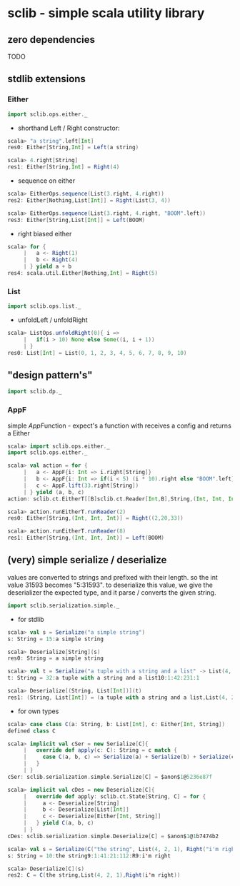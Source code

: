 # sclib - simple scala utility library

## zero dependencies

TODO


## stdlib extensions

### Either

```scala
import sclib.ops.either._
```

  - shorthand Left / Right constructor:
  
```scala
scala> "a string".left[Int] 
res0: Either[String,Int] = Left(a string)

scala> 4.right[String]
res1: Either[String,Int] = Right(4)
```

  - sequence on either
  
```scala
scala> EitherOps.sequence(List(3.right, 4.right))
res2: Either[Nothing,List[Int]] = Right(List(3, 4))

scala> EitherOps.sequence(List(3.right, 4.right, "BOOM".left))
res3: Either[String,List[Int]] = Left(BOOM)
```
   
  - right biased either
  
```scala
scala> for {
     |   a <- Right(1)
     |   b <- Right(4)
     | } yield a + b
res4: scala.util.Either[Nothing,Int] = Right(5)
```

### List

```scala
import sclib.ops.list._
```

  - unfoldLeft / unfoldRight
    
```scala
scala> ListOps.unfoldRight(0){ i =>
     |   if(i > 10) None else Some((i, i + 1))
     | }
res0: List[Int] = List(0, 1, 2, 3, 4, 5, 6, 7, 8, 9, 10)
```

## "design pattern's"

```scala
import sclib.dp._
```

### AppF

simple *AppF*unction - expect's a function with receives a config and returns a Either


```scala
scala> import sclib.ops.either._
import sclib.ops.either._

scala> val action = for {
     |   a <- AppF{i: Int => i.right[String]}
     |   b <- AppF{i: Int => if(i < 5) (i * 10).right else "BOOM".left}
     |   c <- AppF.lift(33.right[String])
     | } yield (a, b, c)
action: sclib.ct.EitherT[[B]sclib.ct.Reader[Int,B],String,(Int, Int, Int)] = EitherT(Reader(<function1>))

scala> action.runEitherT.runReader(2)
res0: Either[String,(Int, Int, Int)] = Right((2,20,33))

scala> action.runEitherT.runReader(8)
res1: Either[String,(Int, Int, Int)] = Left(BOOM)
```

## (very) simple serialize / deserialize

values are converted to strings and prefixed with their length.
so the int value 31593 becomes "5:31593". to deserialize this value,
we give the deserializer the expected type, and it parse / converts the given string.


```scala
import sclib.serialization.simple._
```

  - for stdlib
  
```scala
scala> val s = Serialize("a simple string")
s: String = 15:a simple string

scala> Deserialize[String](s)
res0: String = a simple string

scala> val t = Serialize("a tuple with a string and a list" -> List(4, 23, 1))
t: String = 32:a tuple with a string and a list10:1:42:231:1

scala> Deserialize[(String, List[Int])](t)
res1: (String, List[Int]) = (a tuple with a string and a list,List(4, 23, 1))
```

  - for own types
  
```scala
scala> case class C(a: String, b: List[Int], c: Either[Int, String])
defined class C

scala> implicit val cSer = new Serialize[C]{
     |   override def apply(c: C): String = c match {
     |     case C(a, b, c) => Serialize(a) + Serialize(b) + Serialize(c)
     |   }
     | }
cSer: sclib.serialization.simple.Serialize[C] = $anon$1@5236e87f

scala> implicit val cDes = new Deserialize[C]{
     |   override def apply: sclib.ct.State[String, C] = for {
     |     a <- Deserialize[String]
     |     b <- Deserialize[List[Int]]
     |     c <- Deserialize[Either[Int, String]]
     |   } yield C(a, b, c)
     | }
cDes: sclib.serialization.simple.Deserialize[C] = $anon$1@1b7474b2

scala> val s = Serialize(C("the string", List(4, 2, 1), Right("i'm right")))
s: String = 10:the string9:1:41:21:112:R9:i'm right

scala> Deserialize[C](s)
res2: C = C(the string,List(4, 2, 1),Right(i'm right))
```
